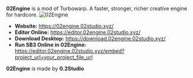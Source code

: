 **02Engine** is a mod of Turbowarp. A faster, stronger, richer creative engine for hardcore.
![02Engine](https://02engine.02studio.xyz/image/web1.png "02Engine")

- **Website:** https://02engine.02studio.xyz/
- **Editor Online:** https://editor.02engine.02studio.xyz/
- **Download Desktop:** https://download.02engine.02studio.xyz/
- **Run SB3 Online in 02Engine:** https://editor.02engine.02studio.xyz/embed?project_url=your_project_file_url

**02Engine** is made by **0.2Studio**
